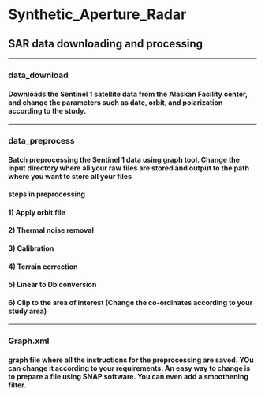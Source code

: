 # Synthetic_Aperture_Radar
## SAR data downloading and processing 

-----------------------------------------------------------
### data_download
#### Downloads the Sentinel 1 satellite data from the Alaskan Facility center, and change the parameters such as date, orbit, and polarization according to the study. 
----------------------------------------------------------

### data_preprocess
#### Batch preprocessing the Sentinel 1 data using graph tool. Change the input directory where all your raw files are stored and output to the path where you want to store all your files
#### steps in preprocessing 
#### 1) Apply orbit file
#### 2) Thermal noise removal
#### 3) Calibration
#### 4) Terrain correction
#### 5) Linear to Db conversion 
#### 6) Clip to the area of interest (Change the co-ordinates according to your study area)
__________________________________________________________________

### Graph.xml
#### graph file where all the instructions for the preprocessing are saved. YOu can change it according to your requirements. An easy way to change is to prepare a file using SNAP software. You can even add a smoothening filter. 
